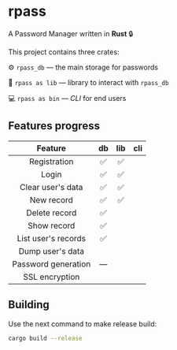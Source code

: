 # rpass

A Password Manager written in **Rust** 🔒

This project contains three crates:

⚙️ `rpass_db` — the main storage for passwords

📕 `rpass as lib` — library to interact with `rpass_db`

💻 `rpass as bin` — *CLI* for end users

## Features progress

|       Feature       |  db  | lib  | cli  |
| :-----------------: | :--: | :--: | :--: |
|    Registration     |  ✅   |  ✅   |      |
|        Login        |  ✅   |  ✅   |      |
|  Clear user's data  |  ✅   |  ✅   |      |
|     New record      |  ✅   |  ✅   |      |
|    Delete record    |  ✅   |      |      |
|     Show record     |  ✅   |      |      |
| List user's records |  ✅   |      |      |
|  Dump user's data   |      |      |      |
| Password generation |  —   |      |      |
|   SSL encryption    |      |      |      |

## Building

Use the next command to make release build:

```bash
cargo build --release
```

